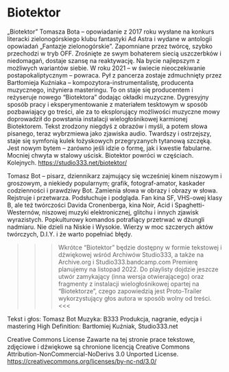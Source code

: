 # Biotektor
„Biotektor” Tomasza Bota – opowiadanie z 2017 roku wysłane na konkurs literacki zielonogórskiego klubu fantastyki Ad Astra i wydane w antologii opowiadań „Fantazje zielonogórskie”. Zapomniane przez twórcę, szybko przechodzi w tryb OFF. Zrośnięte ze swym bohaterem siecią uszczerbków i niedomagań, dostaje szansę na reaktywację. Na bycie najlepszym z możliwych wariantów siebie. W roku 2021 – w świecie nieoczekiwanie postapokaliptycznym – powraca. Pył z pancerza zostaje zdmuchnięty przez Bartłomieja Kuźniaka – kompozytora-instrumentalistę, producenta muzycznego, inżyniera masteringu. To on staje się producentem i reżyseruje nowego “Biotektora” dodając okładki muzyczne. Dygresyjny sposób pracy i eksperymentowanie z materiałem tesktowym w sposób pozbawiający go treści, ale za to eksplorujący możliwości muzyczne mowy doprowadził do powstania instalacji wielogłośnikowej karmionej Biotektorem. Tekst zrodzony niegdyś z obrazów i myśli, a potem słowa pisanego, teraz wybrzmiewa jako zjawiska audio. Twardszy i ostrzejszy, staje się symfonią kulek łożyskowych przegryzanych tytanową szczęką. Jest nowym bytem – zarówno jeśli idzie o formę, jak i kwestie fabularne. Mocniej chwyta w stalowy uścisk. Biotektor powróci w częściach. Kolejnych.
https://studio333.net/biotektor/

Tomasz Bot – pisarz, dziennikarz zajmujący się wcześniej kinem niszowym i groszowym, a niekiedy popularnym; grafik, fotograf-amator, kaskader codzienności i prawdziwy Bot. Zamienia słowa w obrazy i obrazy w słowa. Rejstruje i przetwarza. Podsłuchuje i podgląda. Fan kina SF, VHS-owej klasy B, ale też twórczości Davida Cronenberga, kina Noir, Acid i Spaghetti-Westernów, niszowej muzyki elektronicznej, glitchu i innych zjawisk wyrazistych. Popkulturowy komandos potrafiący przetrwać w dżungli nadmiaru. Nie dzieli na Niskie i Wysokie. Wierzy w moc szczerych aktów twórczych, D.I.Y. i że warto popełniać błędy.

>>> Wkrótce “Biotektor” będzie dostępny w formie tekstowej i dźwiękowej wśród Archiwów Studio333, a także na Archive.org i Studio333.bandcamp.com
Premierę planujemy na listopad 2022. Do playlisty dojdzie jeszcze utwór zamykający (inna wersja otwierającego) oraz fragmenty z instalacji wielogłośnikowej opartej na “Biotektorze”, czego zapowiedzią jest Proto-Trailer wykorzystujący głos autora w sposób wolny od treści.<<<

Tekst i głos: Tomasz Bot
Muzyka: B333
Produkcja, nagranie, edycja i mastering High Definition: Bartłomiej Kuźniak, Studio333.net

Creative Commons License
Zawarte na tej stronie prace tekstowe, zdjęciowe i dźwiękowe są chronione licencją Creative Commons Attribution-NonCommercial-NoDerivs 3.0 Unported License.
https://creativecommons.org/licenses/by-nc-nd/3.0/
